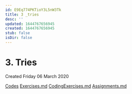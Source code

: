 ```yaml
---
id: E9Eq774PKTioY3L5nW3Tk
title: 3 _tries
desc: ''
updated: 1644767656945
created: 1644767656945
stub: false
isDir: false
---
```

# 3. Tries
Created Friday 06 March 2020

[Codes](./3._Tries/Codes)
[Exercises.md](./3._Tries/Quizzes&Exercises/Exercises.md)
[CodingExercises.md](./3._Tries/Quizzes&Exercises/CodingExercises.md)
[Assignments.md](./3._Tries/zAssignments/Assignments.md)

